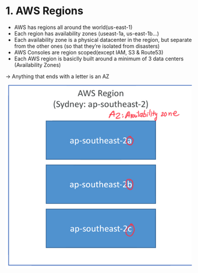 # 1. AWS Regions

- AWS has regions all around the world(us-east-1)
- Each region has availability zones (useast-1a, us-east-1b…)
- Each availability zone is a physical datacenter in the region, but separate from the other ones (so that they’re isolated from disasters)
- AWS Consoles are region scoped(except IAM, S3 & Route53)
- Each AWS region is basiclly built around a minimum of 3 data centers (Availability Zones)

→ Anything that ends with a letter is an AZ

![1%20AWS%20Regions/BDF0E202-B505-42E3-9E56-2D0DC329D6C8.jpeg](1%20AWS%20Regions/BDF0E202-B505-42E3-9E56-2D0DC329D6C8.jpeg)